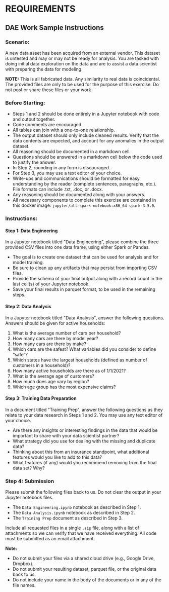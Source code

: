REQUIREMENTS
============

## DAE Work Sample Instructions

### Scenario:
A new data asset has been acquired from an external vendor. This dataset is untested and may or may not be ready for analysis. You are tasked with doing initial data exploration on the data and are to assist a data scientist with preparing the data for modeling.

**NOTE:** This is all fabricated data. Any similarity to real data is coincidental. The provided files are only to be used for the purpose of this exercise. Do not post or share these files or your work.

### Before Starting:
- Steps 1 and 2 should be done entirely in a Jupyter notebook with code and output together.
- Code comments are encouraged.
- All tables can join with a one-to-one relationship.
- The output dataset should only include cleaned results. Verify that the data contents are expected, and account for any anomalies in the output dataset.
- All reasoning should be documented in a markdown cell.
- Questions should be answered in a markdown cell below the code used to justify the answer.
- In Step 2, rounding in any form is discouraged.
- For Step 3, you may use a text editor of your choice.
- Write-ups and communications should be formatted for easy understanding by the reader (complete sentences, paragraphs, etc.). File formats can include .txt, .doc, or .docx.
- Any reasoning should be documented along with your answers.
- All necessary components to complete this exercise are contained in this docker image: `jupyter/all-spark-notebook:x86_64-spark-3.5.0`.

### Instructions:

#### Step 1: Data Engineering
In a Jupyter notebook titled "Data Engineering", please combine the three provided CSV files into one data frame, using either Spark or Pandas.

- The goal is to create one dataset that can be used for analysis and for model training.
- Be sure to clean up any artifacts that may persist from importing CSV files.
- Provide the schema of your final output along with a record count in the last cell(s) of your Jupyter notebook.
- Save your final results in parquet format, to be used in the remaining steps.

#### Step 2: Data Analysis
In a Jupyter notebook titled "Data Analysis", answer the following questions. Answers should be given for active households:

1. What is the average number of cars per household?
2. How many cars are there by model year?
3. How many cars are there by make?
4. Which cars are the safest? What variables did you consider to define “safe”?
5. Which states have the largest households (defined as number of customers in a household)?
6. How many active households are there as of 1/1/2021?
7. What is the average age of customers?
8. How much does age vary by region?
9. Which age group has the most expensive claims?

#### Step 3: Training Data Preparation
In a document titled "Training Prep", answer the following questions as they relate to your data research in Steps 1 and 2. You may use any text editor of your choice.

- Are there any insights or interesting findings in the data that would be important to share with your data scientist partner?
- What strategy did you use for dealing with the missing and duplicate data?
- Thinking about this from an insurance standpoint, what additional features would you like to add to this data?
- What features (if any) would you recommend removing from the final data set? Why?

### Step 4: Submission
Please submit the following files back to us. Do not clear the output in your Jupyter notebook files.

- The `Data Engineering.ipynb` notebook as described in Step 1.
- The `Data Analysis.ipynb` notebook as described in Step 2.
- The `Training Prep` document as described in Step 3.

Include all requested files in a single `.zip` file, along with a list of attachments so we can verify that we have received everything. All code must be submitted as an email attachment.

**Note:** 
- Do not submit your files via a shared cloud drive (e.g., Google Drive, Dropbox).
- Do not submit your resulting dataset, parquet file, or the original data back to us.
- Do not include your name in the body of the documents or in any of the file names.
